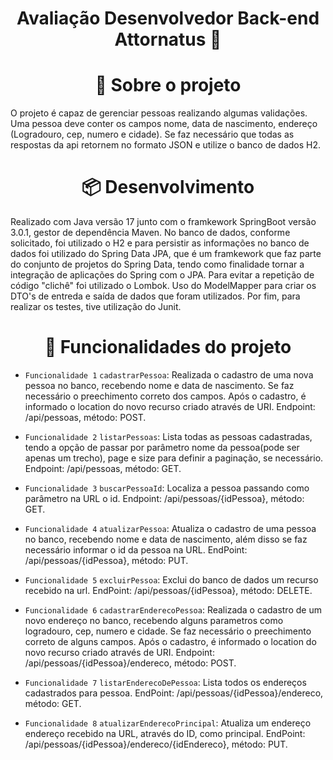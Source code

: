 <h1 align="center"> Avaliação Desenvolvedor Back-end Attornatus 🚀 </h1>

<h1 align="center">🎯 Sobre o projeto</h1>
O projeto é capaz de gerenciar pessoas realizando algumas validações. Uma pessoa deve conter os campos nome, data de nascimento, endereço (Logradouro, cep, numero e cidade). Se faz necessário que todas as respostas da api retornem no formato JSON e utilize o banco de dados H2.

<h1 align="center">📦 Desenvolvimento</h1>
Realizado com Java versão 17 junto com o framkework SpringBoot versão 3.0.1, gestor de dependência Maven. No banco de dados, conforme solicitado, foi utilizado o H2 e para persistir as informações no banco de dados foi utilizado do Spring Data JPA, que é um framkework que faz parte do conjunto de projetos do Spring Data, tendo como finalidade tornar a integração de aplicações do Spring com o JPA. Para evitar a repetição de código "clichê" foi utilizado o Lombok. Uso do ModelMapper para criar os DTO's de entreda e saída de dados que foram utilizados. Por fim, para realizar os testes, tive utilização do Junit.

<h1 align="center">🔨 Funcionalidades do projeto </h1>

- `Funcionalidade 1` `cadastrarPessoa`: Realizada o cadastro de uma nova pessoa no banco, recebendo nome e data de nascimento. Se faz necessário o preechimento correto dos campos. Após o cadastro, é informado o location do novo recurso criado através de URI.
Endpoint: /api/pessoas, método: POST.

- `Funcionalidade 2` `listarPessoas`: Lista todas as pessoas cadastradas, tendo a opção de passar por parâmetro nome da pessoa(pode ser apenas um trecho), page e size para definir a paginação, se necessário.
Endpoint: /api/pessoas, método: GET.
 
- `Funcionalidade 3` `buscarPessoaId`: Localiza a pessoa passando como parâmetro na URL o id. Endpoint: /api/pessoas/{idPessoa}, método: GET.

- `Funcionalidade 4` `atualizarPessoa`: Atualiza o cadastro de uma pessoa no banco, recebendo nome e data de nascimento, além disso se faz necessário informar o id da pessoa na URL.
EndPoint: /api/pessoas/{idPessoa}, método: PUT.

- `Funcionalidade 5` `excluirPessoa`: Exclui do banco de dados um recurso recebido na url. EndPoint: /api/pessoas/{idPessoa}, método: DELETE.

- `Funcionalidade 6` `cadastrarEnderecoPessoa`: Realizada o cadastro de um novo endereço no banco, recebendo alguns parametros como logradouro, cep, numero e cidade. Se faz necessário o preechimento correto de alguns campos. Após o cadastro, é informado o location do novo recurso criado através de URI.
Endpoint: /api/pessoas/{idPessoa}/endereco, método: POST.

- `Funcionalidade 7` `listarEnderecoDePessoa`: Lista todos os endereços cadastrados para pessoa. EndPoint: /api/pessoas/{idPessoa}/endereco, método: GET.

- `Funcionalidade 8` `atualizarEnderecoPrincipal`: Atualiza um endereço endereço recebido na URL, através do ID, como principal. EndPoint: /api/pessoas/{idPessoa}/endereco/{idEndereco}, método: PUT.
